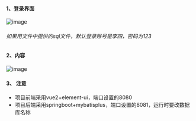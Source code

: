 #### 1、登录界面
![image](https://github.com/niannian-star/BMS/assets/127170934/7d1f64f3-8086-4415-a51f-c9cad4ebc9e0)

###### 如果用文件中提供的sql文件，默认登录账号是李四，密码为123

#### 2、内容
![image](https://github.com/niannian-star/BMS/assets/127170934/67c6e9f0-17b1-4151-9d59-5524a1f63b33)

#### 3、 注意
* 项目前端采用vue2+element-ui，端口设置的8080
* 项目后端采用springboot+mybatisplus，端口设置的8081，运行时要改数据库名称
